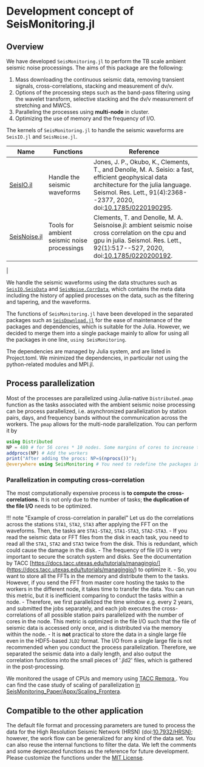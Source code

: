 # Development concept of SeisMonitoring.jl

## Overview
We have developed `SeisMonitoring.jl` to perform the TB scale ambient seismic noise processings. The aims of this package are the following:

1. Mass downloading the continuous seismic data, removing transient signals, cross-correlations, stacking and measurement of dv/v.
2. Options of the processing steps such as the band-pass filtering using the wavelet transform, selective stacking and the dv/v measurement of stretching and MWCS.
2. Paralleling the processes using **multi-node** in cluster.
3. Optimizing the use of memory and the frequency of I/O.

The kernels of `SeisMonitoring.jl` to handle the seismic waveforms are `SeisIO.jl` and `SeisNoise.jl`.


| Name  | Functions | Reference |
| --- | --- | --- |
| [SeisIO.jl](https://seisio.readthedocs.io/en/latest/?badge=latest) | Handle the seismic waveforms | Jones, J. P., Okubo, K., Clements, T., and Denolle, M. A. Seisio: a fast, efficient geophysical data architecture for the julia language. Seismol. Res. Lett., 91(4):2368--2377, 2020, doi:[10.1785/0220190295](https://pubs.geoscienceworld.org/ssa/srl/article-abstract/91/4/2368/583741/SeisIO-A-Fast-Efficient-Geophysical-Data?redirectedFrom=fulltext).
| [SeisNoise.jl](https://tclements.github.io/SeisNoise.jl/latest/) | Tools for ambient seismic noise processings | Clements, T. and Denolle, M. A. Seisnoise.jl: ambient seismic noise cross correlation on the cpu and gpu in julia. Seismol. Res. Lett., 92(1):517--527, 2020, doi:[10.1785/0220200192](https://pubs.geoscienceworld.org/ssa/srl/article-abstract/92/1/517/591402/SeisNoise-jl-Ambient-Seismic-Noise-Cross?redirectedFrom=fulltext).
|

We handle the seismic waveforms using the data structures such as [`SeisIO.SeisData`](https://seisio.readthedocs.io/en/latest/src/Help/tutorial.html) and [`SeisNoise.CorrData`](https://tclements.github.io/SeisNoise.jl/latest/types/#CorrData-Objects-for-ambient-noise-cross-correlations), which contains the meta data including the history of applied processes on the data, such as the filtering and tapering, and the waveforms.

The functions of `SeisMonitoring.jl` have been developed in the separated packages such as [`SeisDownload.jl`](https://github.com/kura-okubo/SeisDownload.jl) for the ease of maintenance of the packages and dependencies, which is suitable for the Julia. However, we decided to merge them into a single package mainly to allow for using all the packages in one line, `using SeisMonitoring`.

The dependencies are managed by Julia system, and are listed in Project.toml. We minimized the dependencies, in particular not using the python-related modules and MPI.jl.

## Process parallelization
Most of the processes are parallelized using Julia-native `Distributed.pmap` function as the tasks associated with the ambient seismic noise processing can be process parallelized, i.e. asynchronized parallelization by station pairs, days, and frequency bands without the communication across the workers. The `pmap` allows for the multi-node parallelization. You can perform it by

```julia
using Distributed
NP = 480 # for 56 cores * 10 nodes. Some margins of cores to increase the RAM per core.
addprocs(NP) # Add the workers
print("After adding the procs: NP=$(nprocs())");
@everywhere using SeisMonitoring # You need to redefine the packages in all the processors.
```

### Parallelization in computing cross-correlation
The most computationally expensive process is **to compute the cross-correlations.** It is not only due to the number of tasks; **the duplication of the file I/O** needs to be optimized.

!!! note "Example of cross-correlation in parallel"
    Let us do the correlations across the stations `STA1`, `STA2`, `STA3` after applying the FFT on the waveforms. Then,
    the tasks are `STA1-STA2`, `STA1-STA3`, `STA2-STA3`.
    - If you read the seismic data or FFT files from the disk in each task, you need to read all the `STA1`, `STA2` and `STA3` twice from the disk. This is redundant, which could cause the damage in the disk.
    - The frequency of file I/O is very important to secure the scratch system and disks. See the documentation by TACC [https://docs.tacc.utexas.edu/tutorials/managingio/] (https://docs.tacc.utexas.edu/tutorials/managingio/) to optimize it.
    - So, you want to store all the FFTs in the memory and distribute them to the tasks. However, if you send the FFT from master core hosting the tasks to the workers in the different node, it takes time to transfer the data. You can run this metric, but it is inefficient comparing to conduct the tasks within a node.
    - Therefore, we first parallelized the time window e.g. every 2 years, and submitted the jobs separately, and each job executes the cross-correlations of all possible station pairs parallelized with the number of cores in the node. This metric is optimized in the file I/O such that the file of seismic data is accessed only once, and is distributed via the memory within the node.
    - It is **not** practical to store the data in a single large file even in the HDF5-based `JLD2` format. The I/O from a single large file is not recommended when you conduct the process parallelization. Therefore, we separated the seismic data into a daily length, and also output the correlation functions into the small pieces of '.jld2' files, which is gathered in the post-processing.

We monitored the usage of CPUs and memory using [TACC Remora ](https://docs.tacc.utexas.edu/software/remora/). You can find the case study of scaling of parallelization [in SeisMonitoring\_Paper/Appx/Scaling\_Frontera](https://github.com/kura-okubo/SeisMonitoring_Paper/tree/develop/Appx/Scaling_Frontera).


## Compatible to the other application
The default file format and processing parameters are tuned to process the data for the High Resolution Seismic Network (HRSN) (doi:[10.7932/HRSN)](https://ncedc.org/bp_doi_metadata.html); however, the work flow can be generalized for any kind of the data set. You can also reuse the internal functions to filter the data.
We left the comments and some deprecated functions as the reference for future development.
 Please customize the functions under the [MIT License](https://github.com/kura-okubo/SeisMonitoring.jl/blob/dev_parallel_modified/LICENSE).
